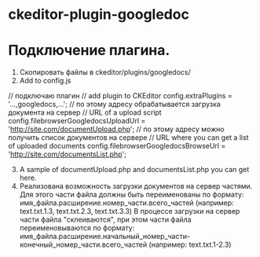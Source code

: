 ckeditor-plugin-googledoc
=========================

Подключение плагина.
====================
1. Скопировать файлы в ckeditor/plugins/googledocs/
2. Add to config.js

  //  подключаю плагин
  // add plugin to CKEditor
  config.extraPlugins = '...,googledocs,...';
  //  по этому адресу обрабатывается загрузка документа на сервер
  // URL of a upload script
  config.filebrowserGoogledocsUploadUrl = 'http://site.com/documentUpload.php';
  //  по этому адресу можно получить список документов на сервере
  // URL where you can get a list of uploaded documents
  config.filebrowserGoogledocsBrowseUrl = 'http://site.com/documentsList.php';

3. A sample of documentUpload.php and documentsList.php you can get here.
4. Реализована возможность загрузки документов на сервер частями.
   Для этого части файла должны быть переименованы по формату:
   имя_файла.расширение.номер_части.всего_частей (например: text.txt.1.3, text.txt.2.3, text.txt.3.3)
   В процессе загрузки на сервер части файла "склеиваются", при этом части файла переименовываются по формату:
   имя_файла.расширение.начальный_номер_части-конечный_номер_части.всего_частей (например: text.txt.1-2.3)


